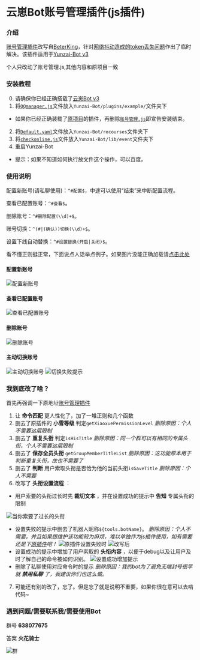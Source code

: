 # 云崽Bot账号管理插件(js插件)

### 介绍
[账号管理插件](https://gitee.com/zhxhx/Yunzai-Bot-js/)改写自[BeterKing](https://gitee.com/zhxhx)，针对[网络抖动造成的token丢失问题](https://gitee.com/zhxhx/Yunzai-Bot-js/issues/I5VXKA)作出了临时解决。该插件适用于[Yunzai-Bot v3](https://gitee.com/Le-niao/Yunzai-Bot)

个人只改动了账号管理.js,其他内容和原项目一致


### 安装教程

0.  请确保你已经正确搭载了[云崽Bot v3](https://gitee.com/Le-niao/Yunzai-Bot)
1.  将[`QQmanager.js`](https://gitee.com/CUZNIL/Yunzai-QQmanager/blob/master/%E8%B4%A6%E5%8F%B7%E7%AE%A1%E7%90%86.js)文件放入`Yunzai-Bot/plugins/example/`文件夹下
-  如果你已经正确装载了[原项目](https://gitee.com/zhxhx)的插件，再删除[`账号管理.js`](https://gitee.com/zhxhx/Yunzai-Bot-js/blob/main/%E5%B8%90%E5%8F%B7%E7%AE%A1%E7%90%86/%E5%B8%90%E5%8F%B7%E7%AE%A1%E7%90%86.js)即宣告安装结束。
2.  将[`Default.yaml`](https://gitee.com/CUZNIL/Yunzai-QQmanager/blob/master/Default.yaml)文件放入`Yunzai-Bot/recourses`文件夹下
3.  将[`checkonline.js`](https://gitee.com/CUZNIL/Yunzai-QQmanager/blob/master/checkonline.js)文件放入`Yunzai-Bot/lib/event`文件夹下
4.  重启Yunzai-Bot
- 提示：如果不知道如何执行放文件这个操作，可以百度。

### 使用说明

配置新账号(请私聊使用)：`^#配置$`，中途可以使用“结束”来中断配置流程。

查看已配置账号：`^#查看$`。

删除账号：`^#删除配置(\\d)+$`。

账号切换：`^(#|(确认))切换(\\d)+$`。




设置下线自动替换：`^#设置替换(开启|关闭)$`。

看不懂正则挺正常，下面说点人话举点例子。如果图片没能正确加载请[点击此处](https://gitee.com/CUZNIL/Yunzai-QQmanager/blob/master/doc-use/%E6%BC%94%E7%A4%BA%E7%94%A8%E8%81%8A%E5%A4%A9%E8%AE%B0%E5%BD%95.txt)
#### 配置新账号
![配置新账号](doc-use/%E9%85%8D%E7%BD%AE%E6%96%B0%E8%B4%A6%E5%8F%B7.png)
#### 查看已配置账号
![查看已配置账号](doc-use/%E6%9F%A5%E7%9C%8B.png)
#### 删除账号
![删除账号](doc-use/%E5%88%A0%E9%99%A4%E8%B4%A6%E5%8F%B7.png)
#### 主动切换账号
![主动切换账号](doc-use/%E4%B8%BB%E5%8A%A8%E5%88%87%E6%8D%A2%E8%B4%A6%E5%8F%B7.png)
![切换失败提示](doc-use/%E5%88%87%E6%8D%A2%E5%A4%B1%E8%B4%A5%E6%8F%90%E7%A4%BA.png)

### 我到底改了啥？

首先再强调一下原地址[账号管理插件](https://gitee.com/zhxhx/Yunzai-Bot-js/)

1.  让 **命令匹配** 更人性化了，加了一堆正则和几个函数
2.  删去了原插件的 **小雪等级** 判定`getXiaoxuePermissionLevel` _删除原因：个人不需要这层限制_ 
3.  删去了 **重复头衔** 判定`isHisTitle` _删除原因：同一个群可以有相同的专属头衔，个人不需要这层限制_ 
4.  删去了 **保存全员头衔** `getGroupMemberTitleList` _删除原因：这功能原本用于判断重复头衔，故也不需要了_ 
5.  删去了 **判断** 用户索取头衔是否恰为他的当前头衔`isGaveTitle` _删除原因：个人不需要_
6.  改写了 **头衔设置流程** ：
- 用户索要的头衔过长时先 **裁切文本** ，并在设置成功的提示中 **告知** 专属头衔的限制

![当你索要了过长的头衔](use_in_README.md/%E7%B4%A2%E8%A6%81%E8%BF%87%E9%95%BF%E7%9A%84%E5%A4%B4%E8%A1%94%E6%97%B6.png)
- 设置失败的提示中删去了机器人昵称`${tools.botName}`。 _删除原因：个人不需要。并且如果想维护该功能较为麻烦，难以单独作为js插件使用，如有需要还是下[原插件](http://gitee.com/XueWerY/xiaoxue-plugin)吧！_
![原插件设置失败时](use_in_README.md/%E8%AE%BE%E7%BD%AE%E5%A4%B1%E8%B4%A5%E6%97%B6%E4%BC%9A%E8%B0%83%E7%94%A8%E6%9C%BA%E5%99%A8%E4%BA%BA%E5%90%8D%E7%A7%B0.png)
![改写后](use_in_README.md/%E8%AE%BE%E7%BD%AE%E5%A4%B1%E8%B4%A5%E7%9A%84%E6%96%87%E6%9C%AC%E5%8F%98%E6%9B%B4.png)
- 设置成功的提示中增加了用户索取的 **头衔内容** ，以便于debug以及让用户及时了解自己的命令被如何识别。
![设置成功增加提示](use_in_README.md/%E8%AE%BE%E7%BD%AE%E6%88%90%E5%8A%9F%E5%A2%9E%E5%8A%A0%E6%8F%90%E7%A4%BA.png)
- 删除了私聊使用对应命令时的提示 _删除原因：我的bot为了避免无端封号很早就 **禁用私聊** 了，我建议你们也这么做。_
7.  可能还有别的改了，忘了。但是忘了就是说明不重要，如果你很在意可以去啃代码~

### 遇到问题/需要联系我/需要使用Bot

群号 **638077675** 

答案  **火花骑士** 

![群](doc-use/QQ%E7%BE%A4.png)